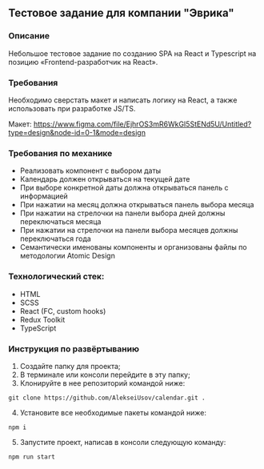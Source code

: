 ## Тестовое задание для компании "Эврика"

### Описание

Небольшое тестовое задание по созданию SPA на React и Typescript на позицию «Frontend-разработчик на React».

### Требования

Необходимо сверстать макет и написать логику на React, а также использовать при разработке JS/TS.

Макет: https://www.figma.com/file/EjhrOS3mR6WkGI5StENd5U/Untitled?type=design&node-id=0-1&mode=design

### Требования по механике

- Реализовать компонент с выбором даты
- Календарь должен открываться на текущей дате
- При выборе конкретной даты должна открываться панель с информацией
- При нажатии на месяц должна открываться панель выбора месяца
- При нажатии на стрелочки на панели выбора дней должны переключаться месяца
- При нажатии на стрелочки на панели выбора месяцев должны переключаться года
- Семантически именованы компоненты и организованы файлы по методологии Atomic Design

### Технологический стек:

- HTML
- SCSS
- React (FC, custom hooks)
- Redux Toolkit
- TypeScript

### Инструкция по развёртыванию

1. Создайте папку для проекта;
2. В терминале или консоли перейдите в эту папку;
3. Клонируйте в нее репозиторий командой ниже:

```
git clone https://github.com/AlekseiUsov/calendar.git .
```

4. Установите все необходимые пакеты командой ниже:

```
npm i
```

5. Запустите проект, написав в консоли следующую команду:

```
npm run start
```
